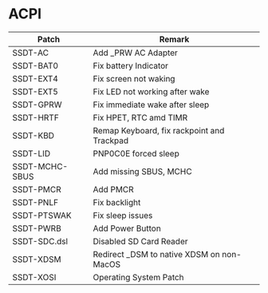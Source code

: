 # ACPI

| Patch          | Remark                                     |
| -------------- | ------------------------------------------ |
| SSDT-AC        | Add _PRW AC Adapter                        |
| SSDT-BAT0      | Fix battery Indicator                      |
| SSDT-EXT4      | Fix screen not waking                      |
| SSDT-EXT5      | Fix LED not working after wake             |
| SSDT-GPRW      | Fix immediate wake after sleep             |
| SSDT-HRTF      | Fix HPET, RTC amd TIMR                     |
| SSDT-KBD       | Remap Keyboard, fix rackpoint and Trackpad |
| SSDT-LID       | PNP0C0E forced sleep                       |
| SSDT-MCHC-SBUS | Add missing SBUS, MCHC                     |
| SSDT-PMCR      | Add PMCR                                   |
| SSDT-PNLF      | Fix backlight                              |
| SSDT-PTSWAK    | Fix sleep issues                           |
| SSDT-PWRB      | Add Power Button                           |
| SSDT-SDC.dsl   | Disabled SD Card Reader                    |
| SSDT-XDSM      | Redirect _DSM to native XDSM on non-MacOS  |
| SSDT-XOSI      | Operating System Patch                     |
